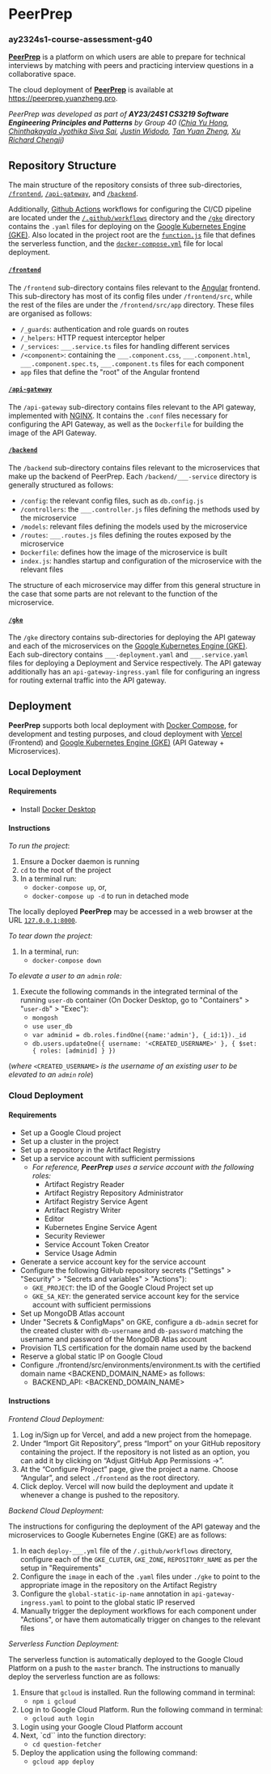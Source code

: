 # PeerPrep
### ay2324s1-course-assessment-g40

[**PeerPrep**](https://peerprep.yuanzheng.pro) is a platform on which users are able to prepare for technical interviews by matching with peers and practicing interview questions in a collaborative space.

The cloud deployment of [**PeerPrep**](https://peerprep.yuanzheng.pro) is available at https://peerprep.yuanzheng.pro. 

_PeerPrep was developed as part of **AY23/24S1 CS3219 Software Engineering Principles and Patterns** by Group 40 ([Chia Yu Hong](https://github.com/chia-yh), [Chinthakayala Jyothika Siva Sai](https://github.com/cjyothika), [Justin Widodo](https://github.com/GenFusion122), [Tan Yuan Zheng](https://github.com/YZTangent), [Xu Richard Chengji](https://github.com/itsrx))_

## Repository Structure
The main structure of the repository consists of three sub-directories, [`/frontend`](https://github.com/CS3219-AY2324S1/ay2324s1-course-assessment-g40/tree/master/frontend), [`/api-gateway`](https://github.com/CS3219-AY2324S1/ay2324s1-course-assessment-g40/tree/master/api-gateway), and [`/backend`](https://github.com/CS3219-AY2324S1/ay2324s1-course-assessment-g40/tree/master/backend).

Additionally, [Github Actions](https://docs.github.com/en/actions) workflows for configuring the CI/CD pipeline are located under the [`/.github/workflows`](https://github.com/CS3219-AY2324S1/ay2324s1-course-assessment-g40/tree/master/.github/workflows) directory and the [`/gke`](https://github.com/CS3219-AY2324S1/ay2324s1-course-assessment-g40/tree/master/gke) directory contains the `.yaml` files for deploying on the [Google Kubernetes Engine (GKE)](https://cloud.google.com/kubernetes-engine?hl=en). Also located in the project root are the [`function.js`](https://github.com/CS3219-AY2324S1/ay2324s1-course-assessment-g40/tree/master/function.js) file that defines the serverless function, and the [`docker-compose.yml`](https://github.com/CS3219-AY2324S1/ay2324s1-course-assessment-g40/blob/master/docker-compose.yml) file for local deployment.

#### [`/frontend`](https://github.com/CS3219-AY2324S1/ay2324s1-course-assessment-g40/tree/master/frontend)
The `/frontend` sub-directory contains files relevant to the [Angular](https://angular.io/) frontend. This sub-directory has most of its config files under `/frontend/src`, while the rest of the files are under the `/frontend/src/app` directory. These files are organised as follows:
- `/_guards`: authentication and role guards on routes
- `/_helpers`: HTTP request interceptor helper
- `/_services`: `___.service.ts` files for handling different services
- `/<component>`: containing the `___.component.css`, `___.component.html`, `___.component.spec.ts`, `___.component.ts` files for each component
- `app` files that define the "root" of the Angular frontend

#### [`/api-gateway`](https://github.com/CS3219-AY2324S1/ay2324s1-course-assessment-g40/tree/master/api-gateway)
The `/api-gateway` sub-directory contains files relevant to the API gateway, implemented with [NGINX](https://www.nginx.com/). It contains the `.conf` files necessary for configuring the API Gateway, as well as the `Dockerfile` for building the image of the API Gateway.

#### [`/backend`](https://github.com/CS3219-AY2324S1/ay2324s1-course-assessment-g40/tree/master/backend)
The `/backend` sub-directory contains files relevant to the microservices that make up the backend of PeerPrep. Each `/backend/___-service` directory is generally structured as follows:
- `/config`: the relevant config files, such as `db.config.js`
- `/controllers`: the `___.controller.js` files defining the methods used by the microservice
- `/models`: relevant files defining the models used by the microservice
- `/routes`: `___.routes.js` files defining the routes exposed by the microservice
- `Dockerfile`: defines how the image of the microservice is built
- `index.js`: handles startup and configuration of the microservice with the relevant files

The structure of each microservice may differ from this general structure in the case that some parts are not relevant to the function of the microservice.

#### [`/gke`](https://github.com/CS3219-AY2324S1/ay2324s1-course-assessment-g40/tree/master/gke)
The `/gke` directory contains sub-directories for deploying the API gateway and each of the microservices on the [Google Kubernetes Engine (GKE)](https://cloud.google.com/kubernetes-engine?hl=en). Each sub-directory contains `___-deployment.yaml` and `___.service.yaml` files for deploying a Deployment and Service respectively. The API gateway additionally has an `api-gateway-ingress.yaml` file for configuring an ingress for routing external traffic into the API gateway.

## Deployment
**PeerPrep** supports both local deployment with [Docker Compose](https://docs.docker.com/compose/), for development and testing purposes, and cloud deployment with [Vercel](https://vercel.com/) (Frontend) and [Google Kubernetes Engine (GKE)](https://cloud.google.com/kubernetes-engine?hl=en) (API Gateway + Microservices).

### Local Deployment
#### Requirements
- Install [Docker Desktop](https://www.docker.com/products/docker-desktop/)
#### Instructions
_To run the project_:
1. Ensure a Docker daemon is running
2. `cd` to the root of the project
3. In a terminal run:
    * `docker-compose up`, or,
    * `docker-compose up -d` to run in detached mode

The locally deployed **PeerPrep** may be accessed in a web browser at the URL [`127.0.0.1:8000`](http://127.0.0.1:8000).

_To tear down the project:_
1. In a terminal, run:
    * `docker-compose down`

_To elevate a user to an_ `admin` _role:_
1. Execute the following commands in the integrated terminal of the running `user-db` container (On Docker Desktop, go to "Containers" > "`user-db`" > "Exec"):
    * `mongosh`
    * `use user_db`
    * `var adminid = db.roles.findOne({name:'admin'}, {_id:1})._id`
    * `db.users.updateOne({ username: '<CREATED_USERNAME>' }, { $set: { roles: [adminid] } })`

(_where_ `<CREATED_USERNAME>` _is the username of an existing user to be elevated to an `admin` role_)

### Cloud Deployment
#### Requirements
- Set up a Google Cloud project
- Set up a cluster in the project
- Set up a repository in the Artifact Registry
- Set up a service account with sufficient permissions
    * _For reference, **PeerPrep** uses a service account with the following roles:_
        - Artifact Registry Reader
        - Artifact Registry Repository Administrator
        - Artifact Registry Service Agent
        - Artifact Registry Writer
        - Editor
        - Kubernetes Engine Service Agent
        - Security Reviewer
        - Service Account Token Creator
        - Service Usage Admin
- Generate a service account key for the service account
- Configure the following GitHub repository secrets ("Settings" > "Security" > "Secrets and variables" > "Actions"):
    * `GKE_PROJECT`: the ID of the Google Cloud Project set up 
    * `GKE_SA_KEY`: the generated service account key for the service account with sufficient permissions
- Set up MongoDB Atlas account
- Under "Secrets & ConfigMaps" on GKE, configure a `db-admin` secret for the created cluster with `db-username` and `db-password` matching the username and password of the MongoDB Atlas account
- Provision TLS certification for the domain name used by the backend
- Reserve a global static IP on Google Cloud
- Configure ./frontend/src/environments/environment.ts with the certified domain name <BACKEND_DOMAIN_NAME> as follows:
    * BACKEND_API: <BACKEND_DOMAIN_NAME>

#### Instructions
_Frontend Cloud Deployment:_
1. Log in/Sign up for Vercel, and add a new project from the homepage.
2. Under “Import Git Repository”, press “Import” on your GitHub repository containing the project. If the repository is not listed as an option, you can add it by clicking on “Adjust GitHub App Permissions →”.
3. At the “Configure Project” page, give the project a name. Choose “Angular”, and select `./frontend` as the root directory.
4. Click deploy. Vercel will now build the deployment and update it whenever a change is pushed to the repository.

_Backend Cloud Deployment:_

The instructions for configuring the deployment of the API gateway and the microservices to Google Kubernetes Engine (GKE) are as follows: 

1. In each `deploy-___.yml` file of the `/.github/workflows` directory, configure each of the `GKE_CLUTER`, `GKE_ZONE`, `REPOSITORY_NAME` as per the setup in "Requirements"
2. Configure the `image` in each of the `.yaml` files under `./gke` to point to the appropriate image in the repository on the Artifact Registry
3. Configure the `global-static-ip-name` annotation in `api-gateway-ingress.yaml` to point to the global static IP reserved
4. Manually trigger the deployment workflows for each component under "Actions", or have them automatically trigger on changes to the relevant files

_Serverless Function Deployment:_

The serverless function is automatically deployed to the Google Cloud Platform on a push to the `master` branch. The instructions to manually deploy the serverless function are as follows:

1. Ensure that `gcloud` is installed. Run the following command in terminal:
    * `npm i gcloud`
2. Log in to Google Cloud Platform. Run the following command in terminal:
    * `gcloud auth login`
3. Login using your Google Cloud Platform account
4. Next, `cd`` into the function directory:
    * `cd question-fetcher`
5. Deploy the application using the following command:
    * `gcloud app deploy`
